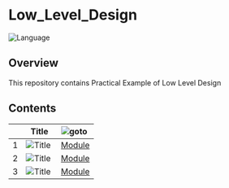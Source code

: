 # Low_Level_Design


![Language](https://img.shields.io/badge/LowLevelDesign-orange)&nbsp;

## Overview

This repository contains Practical Example of Low Level Design

## Contents


|              | Title|![goto](https://img.shields.io/badge/Go%20to-Module-lime)&nbsp;|
| ----- | ------------- | --------- | 
| 1  |![Title](https://img.shields.io/badge/ParkingLot-grey)&nbsp;|[Module](https://github.com/vipultyagi07/Low_Level_Design/tree/main/ParkingLot)
| 2  |![Title](https://img.shields.io/badge/FlipkartNotifyMe-grey)&nbsp;|[Module](https://github.com/vipultyagi07/Low_Level_Design/tree/main/Z_FlipkartNotifyMe)
| 3  |![Title](https://img.shields.io/badge/PizzaSelectionSystemProject-grey)&nbsp;|[Module](https://github.com/vipultyagi07/Low_Level_Design/tree/main/Z_PizzaSelectionSystemProject)


